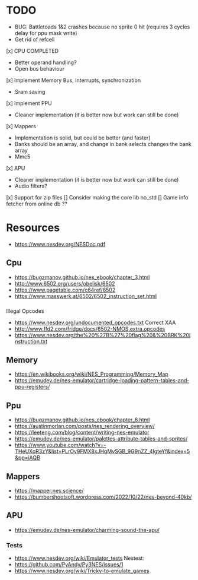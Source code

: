 # TODO
- BUG: Battletoads 1&2 crashes because no sprite 0 hit (requires 3 cycles delay for ppu mask write)
- Get rid of refcell

[x] CPU COMPLETED
- Better operand handling?
- Open bus behaviour

[x] Implement Memory Bus, Interrupts, synchronization
- Sram saving

[x] Implement PPU
- Cleaner implementation (it is better now but work can still be done)

[x] Mappers
- Implementation is solid, but could be better (and faster)
- Banks should be an array, and change in bank selects changes the bank array
- Mmc5

[x] APU
- Cleaner implementation (it is better now but work can still be done)
- Audio filters?

[x] Support for zip files
[] Consider making the core lib no_std
[] Game info fetcher from online db ??

# Resources
- https://www.nesdev.org/NESDoc.pdf

## Cpu
- https://bugzmanov.github.io/nes_ebook/chapter_3.html
- http://www.6502.org/users/obelisk/6502
- https://www.pagetable.com/c64ref/6502
- https://www.masswerk.at/6502/6502_instruction_set.html
###
Illegal Opcodes
- https://www.nesdev.org/undocumented_opcodes.txt
Correct XAA
- http://www.ffd2.com/fridge/docs/6502-NMOS.extra.opcodes
- https://www.nesdev.org/the%20%27B%27%20flag%20&%20BRK%20instruction.txt

## Memory
- https://en.wikibooks.org/wiki/NES_Programming/Memory_Map
- https://emudev.de/nes-emulator/cartridge-loading-pattern-tables-and-ppu-registers/

## Ppu
- https://bugzmanov.github.io/nes_ebook/chapter_6.html
- https://austinmorlan.com/posts/nes_rendering_overview/
- https://leeteng.com/blog/content/writing-nes-emulator
- https://emudev.de/nes-emulator/palettes-attribute-tables-and-sprites/
- https://www.youtube.com/watch?v=-THeUXqR3zY&list=PLrOv9FMX8xJHqMvSGB_9G9nZZ_4IgteYf&index=5&pp=iAQB

## Mappers
- https://mapper.nes.science/
- https://bumbershootsoft.wordpress.com/2022/10/22/nes-beyond-40kb/

## APU
- https://emudev.de/nes-emulator/charming-sound-the-apu/

### Tests
- https://www.nesdev.org/wiki/Emulator_tests
Nestest:
- https://github.com/PyAndy/Py3NES/issues/1
- https://www.nesdev.org/wiki/Tricky-to-emulate_games